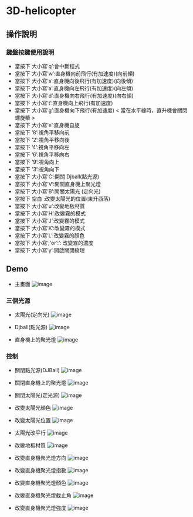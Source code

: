# 3D-helicopter

## 操作說明

### 鍵盤按鍵使用說明
+ 當按下 大小寫’q’:會中斷程式
+ 當按下 大小寫’w’:直身機向前飛行(有加速度)(向前傾)
+ 當按下 大小寫’s’:直身機向後飛行(有加速度)(向後傾)
+ 當按下 大小寫’a’:直身機向左飛行(有加速度)(向左傾)
+ 當按下 大小寫’d’:直身機向右飛行(有加速度)(向右傾)
+ 當按下 大小寫’t’:直身機向上飛行(有加速度)
+ 當按下 大小寫’g’:直身機向下飛行(有加速度)
< 當在水平線時，直升機會關閉螺旋槳 >
+ 當按下 大小寫’e’:直身機自旋
+ 當按下 ’8’:視角平移向前
+ 當按下 ’2’:視角平移向後
+ 當按下 ’4’:視角平移向左
+ 當按下 ’6’:視角平移向右
+ 當按下 ’9’:視角向上
+ 當按下 ’3’:視角向下
+ 當按下 大小寫’C’:開關 Djball(點光源)
+ 當按下 大小寫’V’:開關直身機上聚光燈
+ 當按下 大小寫’B’:開關太陽光 (定向光)
+ 當按下 空白 :改變太陽光的位置(東升西落)
+ 當按下 大小寫’u’:改變地板材質
+ 當按下 大小寫’H’:改變霧的模式
+ 當按下 大小寫’J’:改變霧的模式
+ 當按下 大小寫’K’:改變霧的模式
+ 當按下 大小寫’L’:改變霧的顏色
+ 當按下 大小寫’;’or’:’: 改變霧的濃度
+ 當按下 大小寫’y’:開啟關閉紋理

## Demo
+ 主畫面
![image](https://github.com/YiKaiWu1125/3D-helicopter/blob/main/picture/主畫面.png)

### 三個光源

+ 太陽光(定向光)
![image](https://github.com/YiKaiWu1125/3D-helicopter/blob/main/picture/太陽光(定向光).png)

+ Djball(點光源)
![image](https://github.com/YiKaiWu1125/3D-helicopter/blob/main/picture/Djball(點光源).png)

+ 直身機上的聚光燈
![image](https://github.com/YiKaiWu1125/3D-helicopter/blob/main/picture/直身機上的聚光燈.png)

### 控制

+ 關閉點光源(DJBall)
![image](https://github.com/YiKaiWu1125/3D-helicopter/blob/main/picture/關閉點光源(DJBall).png)

+ 關閉直身機上的聚光燈
![image](https://github.com/YiKaiWu1125/3D-helicopter/blob/main/picture/關閉直身機上的聚光燈.png)

+ 關閉太陽光(定光源)
![image](https://github.com/YiKaiWu1125/3D-helicopter/blob/main/picture/關閉太陽光(定光源).png)

+ 改變太陽光顏色
![image](https://github.com/YiKaiWu1125/3D-helicopter/blob/main/picture/改變太陽光顏色.png)

+ 改變太陽光位置
![image](https://github.com/YiKaiWu1125/3D-helicopter/blob/main/picture/改變太陽光位置.png)

+ 太陽光改平行
![image](https://github.com/YiKaiWu1125/3D-helicopter/blob/main/picture/太陽光改平行.png)

+ 改變地板材質
![image](https://github.com/YiKaiWu1125/3D-helicopter/blob/main/picture/改變地板材質.png)

+ 改變直身機聚光燈方向
![image](https://github.com/YiKaiWu1125/3D-helicopter/blob/main/picture/改變直身機聚光燈方向.png)

+ 改變直身機聚光燈指數
![image](https://github.com/YiKaiWu1125/3D-helicopter/blob/main/picture/改變直身機聚光燈指數.png)

+ 改變直身機聚光燈顏色
![image](https://github.com/YiKaiWu1125/3D-helicopter/blob/main/picture/改變直身機聚光燈顏色.png)

+ 改變直身機聚光燈截止角
![image](https://github.com/YiKaiWu1125/3D-helicopter/blob/main/picture/改變直身機聚光燈截止角.png)

+ 改變直身機聚光燈強度
![image](https://github.com/YiKaiWu1125/3D-helicopter/blob/main/picture/改變直身機聚光燈強度.png)

